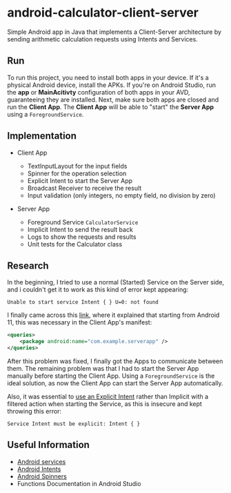 # android-calculator-client-server
Simple Android app in Java that implements a Client-Server architecture by sending arithmetic calculation requests using Intents and Services.


## Run

To run this project, you need to install both apps in your device. If it's a physical Android device, install the APKs. If you're on Android Studio, run the **app** or **MainAcitivty** configuration of both apps in your AVD, guaranteeing they are installed.
Next, make sure both apps are closed and run the **Client App**. The **Client App** will be able to "start" the **Server App** using a <code>ForegroundService</code>.

## Implementation

- Client App
    - TextInputLayout for the input fields
    - Spinner for the operation selection
    - Explicit Intent to start the Server App
    - Broadcast Receiver to receive the result
    - Input validation (only integers, no empty field, no division by zero)


- Server App
    - Foreground Service <code>CalculatorService</code>
    - Implicit Intent to send the result back
    - Logs to show the requests and results
    - Unit tests for the Calculator class

## Research

In the beginning, I tried to use a normal (Started) Service on the Server side, and i couldn't get it to work as this kind of error kept appearing:
    
``` plaintext
Unable to start service Intent { } U=0: not found
```

I finally came across this [link](https://stackoverflow.com/questions/67648647/android-11-starting-a-service-of-another-app), where it explained that starting from Android 11, this was necessary in the Client App's manifest:

``` xml
<queries>
    <package android:name="com.example.serverapp" />
</queries>
```

After this problem was fixed, I finally got the Apps to communicate between them. The remaining problem was that I had to start the Server App manually before starting the Client App. Using a <code>ForegroundService</code> is the ideal solution, as now the Client App can start the Server App automatically.

Also, it was essential to [use an Explicit Intent](https://stackoverflow.com/questions/27842430/service-intent-must-be-explicit-intent) rather than Implicit with a filtered action when starting the Service, as this is insecure and kept throwing this error:
    
``` plaintext
Service Intent must be explicit: Intent { }
```

## Useful Information

- [Android services](https://developer.android.com/develop/background-work/services)
- [Android Intents](https://developer.android.com/reference/android/content/Intent)
- [Android Spinners](https://developer.android.com/develop/ui/views/components/spinner)
- Functions Documentation in Android Studio

